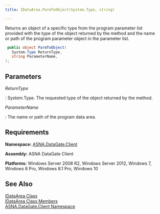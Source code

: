 ```yaml
---
title: IDataArea.ParmToObject(System.Type, string)

---
```


Returns an object of a specific type from the program parameter list provided with the type of the object returned by the method and the name or path of the program parameter object in the parameter list.

```cs
 public object ParmToObject(
   System.Type ReturnType,
   string ParameterName,
);
```


## Parameters



 *ReturnType* 

: System.Type.  The requested type of the object returned by the method. 

 *ParameterName* 

: 		The name or path of the program data area.


## Requirements

**Namespace:** [ASNA.DataGate.Client](datagate-client-namespace.html) 

**Assembly:** ASNA DataGate Client

**Platforms:** Windows Server 2008 R2, Windows Server 2012, Windows 7, Windows 8 Pro, Windows 8.1 Pro, Windows 10
## See Also


[IDataArea Class](idataarea-class.html)
      <br />
[IDataArea Class Members](dcsIDataAreaMembers.html)
      <br />
[ASNA.DataGate.Client Namespace](datagate-client-namespace.html)


